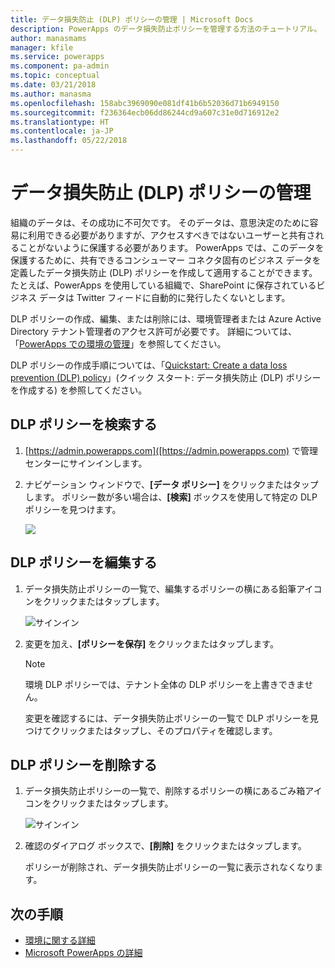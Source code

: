 ```yaml
---
title: データ損失防止 (DLP) ポリシーの管理 | Microsoft Docs
description: PowerApps のデータ損失防止ポリシーを管理する方法のチュートリアル。
author: manasmams
manager: kfile
ms.service: powerapps
ms.component: pa-admin
ms.topic: conceptual
ms.date: 03/21/2018
ms.author: manasma
ms.openlocfilehash: 158abc3969090e081df41b6b52036d71b6949150
ms.sourcegitcommit: f236364ecb06dd86244cd9a607c31e0d716912e2
ms.translationtype: HT
ms.contentlocale: ja-JP
ms.lasthandoff: 05/22/2018
---
```

# <a name="manage-data-loss-prevention-dlp-policies"></a>データ損失防止 (DLP) ポリシーの管理
組織のデータは、その成功に不可欠です。 そのデータは、意思決定のために容易に利用できる必要がありますが、アクセスすべきではないユーザーと共有されることがないように保護する必要があります。 PowerApps では、このデータを保護するために、共有できるコンシューマー コネクタ固有のビジネス データを定義したデータ損失防止 (DLP) ポリシーを作成して適用することができます。 たとえば、PowerApps を使用している組織で、SharePoint に保存されているビジネス データは Twitter フィードに自動的に発行したくないとします。

DLP ポリシーの作成、編集、または削除には、環境管理者または Azure Active Directory テナント管理者のアクセス許可が必要です。 詳細については、「[PowerApps での環境の管理](environments-administration.md)」を参照してください。

DLP ポリシーの作成手順については、「[Quickstart: Create a data loss prevention (DLP) policy](create-dlp-policy.md)」(クイック スタート: データ損失防止 (DLP) ポリシーを作成する) を参照してください。

## <a name="find-a-dlp-policy"></a>DLP ポリシーを検索する
1. [https://admin.powerapps.com]([https://admin.powerapps.com) で管理センターにサインインします。
2. ナビゲーション ウィンドウで、**[データ ポリシー]** をクリックまたはタップします。 ポリシー数が多い場合は、**[検索]** ボックスを使用して特定の DLP ポリシーを見つけます。

    ![](./media/prevent-data-loss/data-policies.png)

## <a name="edit-a-dlp-policy"></a>DLP ポリシーを編集する
1. データ損失防止ポリシーの一覧で、編集するポリシーの横にある鉛筆アイコンをクリックまたはタップします。

    ![サインイン](./media/prevent-data-loss/3.png)
2. 変更を加え、**[ポリシーを保存]** をクリックまたはタップします。

    > [!NOTE]
    > 環境 DLP ポリシーでは、テナント全体の DLP ポリシーを上書きできません。
    >
    >

    変更を確認するには、データ損失防止ポリシーの一覧で DLP ポリシーを見つけてクリックまたはタップし、そのプロパティを確認します。

## <a name="delete-a-dlp-policy"></a>DLP ポリシーを削除する
1. データ損失防止ポリシーの一覧で、削除するポリシーの横にあるごみ箱アイコンをクリックまたはタップします。

    ![サインイン](./media/prevent-data-loss/3-delete.png)
4. 確認のダイアログ ボックスで、**[削除]** をクリックまたはタップします。

    ポリシーが削除され、データ損失防止ポリシーの一覧に表示されなくなります。

## <a name="next-steps"></a>次の手順
* [環境に関する詳細](environments-administration.md)
* [Microsoft PowerApps の詳細](../maker/canvas-apps/getting-started.md)
